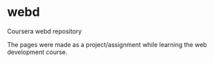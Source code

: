# webd
Coursera webd repository

The pages were made as a project/assignment while learning the web development course.

